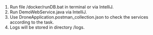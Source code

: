 1. Run file /docker/runDB.bat in terminal or via IntelliJ.
2. Run DemoWebService.java via IntelliJ.
3. Use DroneApplication.postman_collection.json to check the services according to the task.
4. Logs will be stored in directory /logs. 